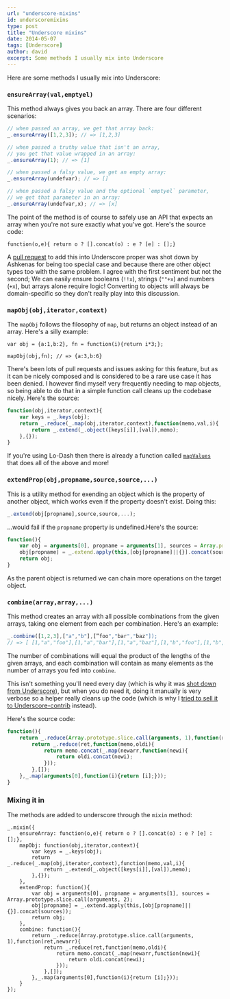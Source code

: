 ```yaml
---
url: "underscore-mixins"
id: underscoremixins
type: post
title: "Underscore mixins"
date: 2014-05-07
tags: [Underscore]
author: david
excerpt: Some methods I usually mix into Underscore
---
```


Here are some methods I usually mix into Underscore:

### `ensureArray(val,emptyel)`

This method always gives you back an array. There are four different scenarios:

```javascript
// when passed an array, we get that array back:
_.ensureArray([1,2,3]); // => [1,2,3]

// when passed a truthy value that isn't an array,
// you get that value wrapped in an array:
_.ensureArray(1); // => [1]

// when passed a falsy value, we get an empty array:
_.ensureArray(undefvar); // => []

// when passed a falsy value and the optional `emptyel` parameter,
// we get that parameter in an array:
_.ensureArray(undefvar,x); // => [x]
```


The point of the method is of course to safely use an API that expects an array when you're not sure exactly what you've got. Here's the source code:

```
function(o,e){ return o ? [].concat(o) : e ? [e] : [];}

```

A [pull request](https://github.com/jashkenas/underscore/pull/816) to add this into Underscore proper was shot down by Ashkenas for being too special case and because there are other object types too with the same problem. I agree with the first sentiment but not the second; We can easily ensure booleans (`!!x`), strings (`""+x`) and numbers (`+x`), but arrays alone require logic! Converting to objects will always be domain-specific so they don't really play into this discussion.

### `mapObj(obj,iterator,context)`

The `mapObj` follows the filosophy of `map`, but returns an object instead of an array. Here's a silly example:

```
var obj = {a:1,b:2}, fn = function(i){return i*3;};

mapObj(obj,fn); // => {a:3,b:6}
```

There's been lots of pull requests and issues asking for this feature, but as it can be nicely composed and is considered to be a 
rare use case it has been denied. I however find myself very frequently needing to map objects, so being able to do that in a simple
function call cleans up the codebase nicely. Here's the source:

```javascript
function(obj,iterator,context){
	var keys = _.keys(obj);
	return _.reduce(_.map(obj,iterator,context),function(memo,val,i){
		return _.extend(_.object([keys[i]],[val]),memo);
	},{});
}
```

If you're using Lo-Dash then there is already a function called [`mapValues`](http://lodash.com/docs#mapValues) that does all of the above and more!

### `extendProp(obj,propname,source,source,...)`

This is a utility method for exending an object which is the property of another object, which works even if 
the property doesn't exist. Doing this:

```javascript
_.extend(obj[propname],source,source,...);
```

...would fail if the `propname` property is undefined.Here's the source:

```javascript
function(){
	var obj = arguments[0], propname = arguments[1], sources = Array.prototype.slice.call(arguments, 2);
	obj[propname] = _.extend.apply(this,[obj[propname]||{}].concat(sources));
	return obj;
}

```

As the parent object is returned we can chain more operations on the target object.


### `combine(array,array,...)`

This method creates an array with all possible combinations from the given arrays, taking one element from each per combination. Here's an example:

```javascript
_.combine([1,2,3],["a","b"],[”foo","bar","baz"]);
// => [ [1,"a","foo"],[1,"a","bar"],[1,"a","baz"],[1,"b","foo"],[1,"b","bar"],[1,"b","baz"],[2,"a","foo"],[2,"a","bar"],[2,"a","baz"],[2,"b","foo"],[2,"b","bar"],[2,"b","baz"]]
```

The number of combinations will equal the product of the lengths of the given arrays, and each combination will contain as many elements as the number of arrays you fed into `combine`.

This isn't something you'll need every day (which is why it was [shot down from Underscore](https://github.com/jashkenas/underscore/pull/1788)), but when you do need it, doing it manually is very verbose so a helper really cleans up the code (which is why I [tried to sell it to Underscore-contrib](https://github.com/documentcloud/underscore-contrib/pull/168) instead).

Here's the source code:

```javascript
function(){
	return _.reduce(Array.prototype.slice.call(arguments, 1),function(ret,newarr){
		return _.reduce(ret,function(memo,oldi){
			return memo.concat(_.map(newarr,function(newi){
				return oldi.concat(newi);
			}));
		},[]);
	},_.map(arguments[0],function(i){return [i];}));
}
```

### Mixing it in

The methods are added to underscore through the `mixin` method:

```
_.mixin({
	ensureArray: function(o,e){ return o ? [].concat(o) : e ? [e] : [];},
	mapObj: function(obj,iterator,context){
		var keys = _.keys(obj);
		return _.reduce(_.map(obj,iterator,context),function(memo,val,i){
			return _.extend(_.object([keys[i]],[val]),memo);
		},{});
	},
	extendProp: function(){
		var obj = arguments[0], propname = arguments[1], sources = Array.prototype.slice.call(arguments, 2);
		obj[propname] = _.extend.apply(this,[obj[propname]||{}].concat(sources));
		return obj;
	},
	combine: function(){
		return _.reduce(Array.prototype.slice.call(arguments, 1),function(ret,newarr){
			return _.reduce(ret,function(memo,oldi){
				return memo.concat(_.map(newarr,function(newi){
					return oldi.concat(newi);
				}));
			},[]);
		},_.map(arguments[0],function(i){return [i];}));
	}
});
```
